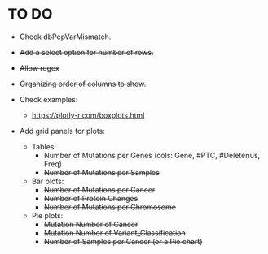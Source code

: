 # TO DO

* ~~Check dbPepVarMismatch.~~  
* ~~Add a select option for number of rows.~~  
* ~~Allow regex~~ 
* ~~Organizing order of columns to show.~~  

* Check examples: 
  * https://plotly-r.com/boxplots.html
  
* Add grid panels for plots:
  * Tables:
    * Number of Mutations per Genes (cols: Gene, #PTC, #Deleterius, Freq)
    * ~~Number of Mutations per Samples~~
  * Bar plots: 
    * ~~Number of Mutations per Cancer~~
    * ~~Number of Protein Changes~~
    * ~~Number of Mutations per Chromosome~~
  * Pie plots: 
    * ~~Mutation Number of Cancer~~
    * ~~Mutation Number of Variant_Classification~~
    * ~~Number of Samples per Cancer (or a Pie chart)~~
      
